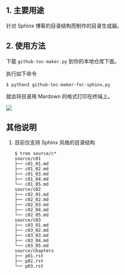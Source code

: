 ## 1. 主要用途

针对 Sphinx 博客的目录结构而制作的目录生成器。

## 2. 使用方法

下载 `github-toc-maker.py` 到你的本地仓库下面。

执行如下命令

```
$ python3 github-toc-maker-for-sphinx.py
```

就会将目录用 Mardown 的格式打印在终端上。

![](http://image.iswbm.com/20200811220536.png)



## 其他说明

1. 目前仅支持 Sphinx 风格的目录结构

   ```
   $ tree source/c*
   source/c01
   ├── c01_01.md
   ├── c01_02.md
   ├── c01_03.md
   ├── c01_04.md
   └── c01_05.md
   source/c02
   ├── c02_01.md
   ├── c02_02.md
   ├── c02_03.md
   ├── c02_04.md
   └── c02_05.md
   source/c03
   ├── c03_01.md
   ├── c03_02.md
   ├── c03_03.md
   ├── c03_04.md
   └── c03_05.md
   source/chapters
   ├── p01.rst
   ├── p02.rst
   └── p03.rst
   ```

   

